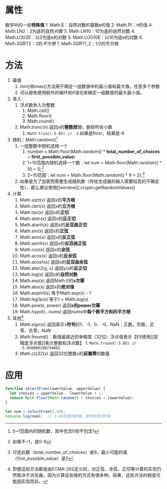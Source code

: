 # 属性
数学中的一些**特殊值**
	1. Math.E：自然对数的基数e的值
	2. Math.PI：π的值
	4. Math.LN2：2为底的自然*对数* 
	3. Math.LN10：10为底的自然对数
	4. Math.LOG2E：以2为底e的对数
	5. Math.LOG10E：以10为底e的对数
	6. Math.SQRT2：2的*平方根* 
	7. Math.SQRT1_2：1/2的平方根
# 方法
1. 最值
	1. min()和max()方法用于确定一组数值中的最小值和最大值。任意多个参数
	2. 可以避免使用额外的循环和if语句来确定一组数值的最大最小值。
2. 舍入
	1. 浮点数舍入为整数
		1. Math.ceil()
		2. Math.floor()
		3. Math.round()
	2. Math.trunc(x)	返回x的**整数部分**，删除所有小数  
		1. `Math.trunc(-5.05) // -5` 如果是floor，结果是-6
3. 随机：Math.random()[^1] 
	1. 一组整数中随机选择一个
		1. number = Math.floor(Math.random() * **total_number_of_choices** + **first_possible_value**)
		2. 1~10范围内随机选择一个数：let num = Math.floor(Math.random() * 10 + 1);[^2] 
		3. 2~10范围：let num = Math.floor(Math.random() * 9 + 2);[^3] 
	2. 如果是为了加密而需要生成随机数（传给生成器的输入需要较高的不确定性），那么建议使用[[window]].crypto.getRandomValues()
4. 计算
	1. Math.sqrt(x)	返回x的**平方根** 
	2. Math.cbrt(x)	返回x的**立方根** 
	3. Math.tan(x)	       返回x的**正切**
	4. Math.atan(x)	返回x的**反正切**
	5. Math.atanh(x)	返回x的**反双曲正切** 
	6. Math.sin(x)	       返回x的**正弦**
	7. Math.asin(x)	返回x的**反正弦** 
	8. Math.asinh(x)	返回x的**反双曲正弦**
	9. Math.cos(x)	返回x的**余弦**
	10. Math.acos(x)	返回x的**反余弦** 
	11. Math.acosh(x)	返回x的**反双曲余弦**
	12. Math.atan2(y, x)	返回y/x的**反正切**
	13. Math.log(x)	返回x的**自然对数** 
	14. Math.exp(x)	返回Math.E的**x次幂** 
	15. Math.abs(x)	返回x的**绝对值** 
	16. Math.expm1(x)	等于Math.exp(x) - 1
	17. Math.log1p(x)	等于1 + Math.log(x)
	18. Math.pow(x, power)	返回**x的power次幂** 
	19. Math.hypot(...nums)	返回nums中**每个数平方和的平方根** 
5. 其他[^4] 
	1. Math.sign(x)	返回表示x**符号**的1、-1、0、-0、NaN：正数，负数，正零，负零，NaN
	2. Math.fround()：数值最接近的单精度（32位）浮点值表示【ES使用[[双精度浮点值]]表示整数和浮点数】
			1. `Math.fround(-5.05) // -5.050000190734863` 
	3. Math.clz32(x)	返回32位整数x的**前置零**的数量
# 应用
```js
function selectFrom(lowerValue, upperValue) {
  let choices = upperValue - lowerValue + 1;
  return Math.floor(Math.random() * choices + lowerValue);
}

let num = selectFrom(2,10);
console.log(num);  // 2~10范围内的值，其中包含2和10
```


[^1]: 0~1范围内的随机数，其中包含0但不包含1
[^2]: 如果不+1，是0-9
[^3]: 可选总数（total_number_of_choices）是9，最小可能的值（first_possible_value）是2
[^4]: 即便这些方法都是由ECMA-262定义的，对正弦、余弦、正切等计算的实现仍然取决于浏览器，因为计算这些值的方式有很多种。结果，这些方法的精度可能因实现而异。